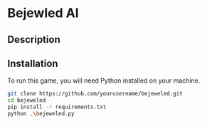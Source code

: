 # Bejewled AI

## Description

## Installation
To run this game, you will need Python installed on your machine. 

```bash
git clone https://github.com/yourusername/bejeweled.git
cd bejeweled
pip install -r requirements.txt
python .\bejeweled.py
```
